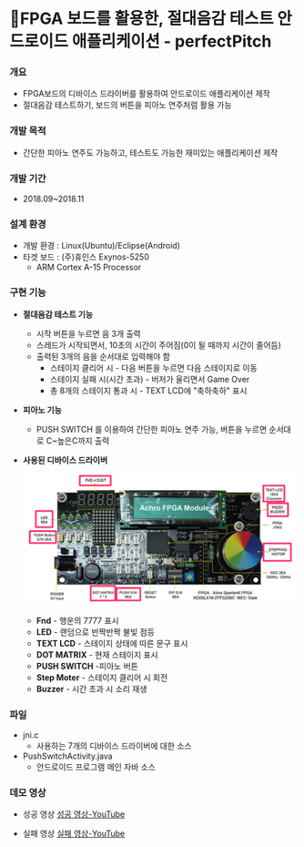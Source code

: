 # 🔎FPGA 보드를 활용한, 절대음감 테스트 안드로이드 애플리케이션 - perfectPitch

### 개요

* FPGA보드의 디바이스 드라이버를 활용하여 안드로이드 애플리케이션 제작
* 절대음감 테스트하기, 보드의 버튼을 피아노 연주처럼 활용 가능

### 개발 목적

* 간단한 피아노 연주도 가능하고, 테스트도 가능한 재미있는 애플리케이션 제작

### 개발 기간

* 2018.09~2018.11

### 설계 환경

* 개발 환경 : Linux(Ubuntu)/Eclipse(Android)
* 타겟 보드 : (주)휴인스 Exynos-5250 
  * ARM Cortex A-15 Processor

### 구현 기능

* **절대음감 테스트 기능**

  * 시작 버튼을 누르면 음 3개 출력
  * 스레드가 시작되면서, 10초의 시간이 주어짐(0이 될 때까지 시간이 줄어듬)
  * 출력된 3개의 음을 순서대로 입력해야 함
    * 스테이지 클리어 시 - 다음 버튼을 누르면 다음 스테이지로 이동
    * 스테이지 실패 시(시간 초과) - 버저가 울리면서 Game Over
    * 총 8개의 스테이지 통과 시 - TEXT LCD에 "축하축하" 표시

* **피아노 기능**

  * PUSH SWITCH 를 이용하여 간단한 피아노 연주 가능, 버튼을 누르면 순서대로 C~높은C까지 출력

* **사용된 디바이스 드라이버**

  ![DeviceDriver](/res/그림1.png)

  * **Fnd** - 행운의 7777 표시
  * **LED** - 랜덤으로 반짝반짝 불빛 점등
  * **TEXT LCD** - 스테이지 상태에 따른 문구 표시
  * **DOT MATRIX** - 현재 스테이지 표시
  * **PUSH SWITCH** -피아노 버튼
  * **Step Moter** - 스테이지 클리어 시 회전
  * **Buzzer** - 시간 초과 시 소리 재생

### 파일

* jni.c
  * 사용하는 7개의 디바이스 드라이버에 대한 소스
* PushSwitchActivity.java
  * 안드로이드 프로그램 메인 자바 소스

### 데모 영상

* 성공 영상
[성공 영상-YouTube](https://youtu.be/fl-sXy8q4RM)

* 실패 영상
[실패 영상-YouTube](https://youtu.be/h-gax7JYiXc)

  

